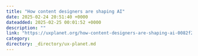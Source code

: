 ```yaml
---
title: "How content designers are shaping AI"
date: 2025-02-24 20:51:40 +0000
dateadded: 2025-02-25 00:01:52 +0000
description: ""
link: "https://uxplanet.org/how-content-designers-are-shaping-ai-0082f21e68ef?source=rss----819cc2aaeee0---4"
category:
directory: _directory/ux-planet.md
---
```

